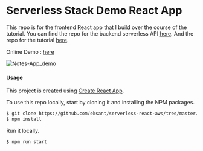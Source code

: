 # Serverless Stack Demo React App
This repo is for the frontend React app that I build over the course of the tutorial. You can find the repo for the backend serverless API [here](https://github.com/eksant/serverless-react-aws/tree/master/serverless-nodejs-starter). And the repo for the tutorial [here](https://github.com/eksant/serverless-react-aws).

Online Demo : [here](http://notes-app-client-eksa.s3-website-ap-southeast-1.amazonaws.com/)

![Notes-App_demo]()

#### Usage
This project is created using [Create React App](https://github.com/facebookincubator/create-react-app).

To use this repo locally, start by cloning it and installing the NPM packages.

``` bash
$ git clone https://github.com/eksant/serverless-react-aws/tree/master/serverless-client-react
$ npm install
```

Run it locally.

``` bash
$ npm run start
```

